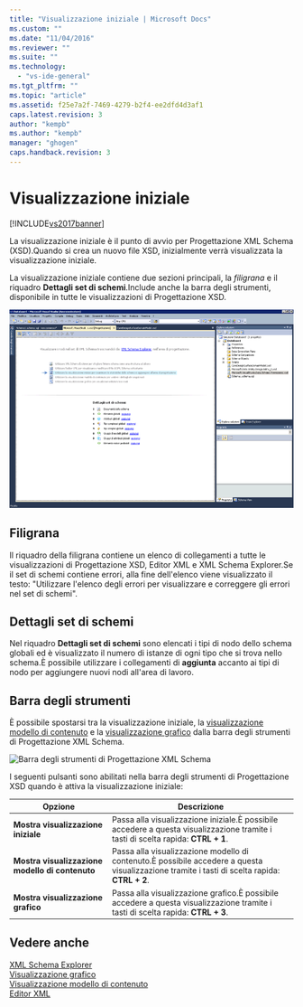 ```yaml
---
title: "Visualizzazione iniziale | Microsoft Docs"
ms.custom: ""
ms.date: "11/04/2016"
ms.reviewer: ""
ms.suite: ""
ms.technology: 
  - "vs-ide-general"
ms.tgt_pltfrm: ""
ms.topic: "article"
ms.assetid: f25e7a2f-7469-4279-b2f4-ee2dfd4d3af1
caps.latest.revision: 3
author: "kempb"
ms.author: "kempb"
manager: "ghogen"
caps.handback.revision: 3
---
```

# Visualizzazione iniziale
[!INCLUDE[vs2017banner](../code-quality/includes/vs2017banner.md)]

La visualizzazione iniziale è il punto di avvio per Progettazione XML Schema \(XSD\).Quando si crea un nuovo file XSD, inizialmente verrà visualizzata la visualizzazione iniziale.  
  
 La visualizzazione iniziale contiene due sezioni principali, la *filigrana* e il riquadro **Dettagli set di schemi**.Include anche la barra degli strumenti, disponibile in tutte le visualizzazioni di Progettazione XSD.  
  
 ![Visualizzazione iniziale di Progettazione XML Schema](../xml-tools/media/xsddesigner_startview.gif "XSDDesigner\_StartView")  
  
## Filigrana  
 Il riquadro della filigrana contiene un elenco di collegamenti a tutte le visualizzazioni di Progettazione XSD, Editor XML e XML Schema Explorer.Se il set di schemi contiene errori, alla fine dell'elenco viene visualizzato il testo: "Utilizzare l'elenco degli errori per visualizzare e correggere gli errori nel set di schemi".  
  
## Dettagli set di schemi  
 Nel riquadro **Dettagli set di schemi** sono elencati i tipi di nodo dello schema globali ed è visualizzato il numero di istanze di ogni tipo che si trova nello schema.È possibile utilizzare i collegamenti di **aggiunta** accanto ai tipi di nodo per aggiungere nuovi nodi all'area di lavoro.  
  
## Barra degli strumenti  
 È possibile spostarsi tra la visualizzazione iniziale, la [visualizzazione modello di contenuto](../xml-tools/content-model-view.md) e la [visualizzazione grafico](../xml-tools/graph-view.md) dalla barra degli strumenti di Progettazione XML Schema.  
  
 ![Barra degli strumenti di Progettazione XML Schema](~/xml-tools/media/xsdstartviewtoolbar.gif "XSDStartViewToolbar")  
  
 I seguenti pulsanti sono abilitati nella barra degli strumenti di Progettazione XSD quando è attiva la visualizzazione iniziale:  
  
|Opzione|Descrizione|  
|-------------|-----------------|  
|**Mostra visualizzazione iniziale**|Passa alla visualizzazione iniziale.È possibile accedere a questa visualizzazione tramite i tasti di scelta rapida: **CTRL \+ 1**.|  
|**Mostra visualizzazione modello di contenuto**|Passa alla visualizzazione modello di contenuto.È possibile accedere a questa visualizzazione tramite i tasti di scelta rapida: **CTRL \+ 2**.|  
|**Mostra visualizzazione grafico**|Passa alla visualizzazione grafico.È possibile accedere a questa visualizzazione tramite i tasti di scelta rapida: **CTRL \+ 3**.|  
  
## Vedere anche  
 [XML Schema Explorer](../xml-tools/xml-schema-explorer.md)   
 [Visualizzazione grafico](../xml-tools/graph-view.md)   
 [Visualizzazione modello di contenuto](../xml-tools/content-model-view.md)   
 [Editor XML](../xml-tools/xml-editor.md)